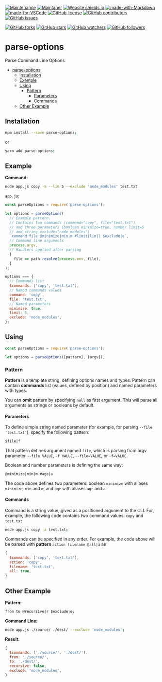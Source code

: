 [![Maintenance](https://img.shields.io/badge/Maintained%3F-yes-green.svg)](https://GitHub.com/teniryte/parse-options/graphs/commit-activity) [![Maintaner](https://img.shields.io/badge/Maintainer-teniryte-blue)](https://img.shields.io/badge/maintainer-teniryte-blue) [![Website shields.io](https://img.shields.io/website-up-down-green-red/http/shields.io.svg)](https://parse-options.sencort.com/) [![made-with-Markdown](https://img.shields.io/badge/Made%20with-Markdown-1f425f.svg)](http://commonmark.org) [![made-for-VSCode](https://img.shields.io/badge/Made%20for-VSCode-1f425f.svg)](https://code.visualstudio.com/) [![GitHub license](https://img.shields.io/github/license/teniryte/parse-options.svg)](https://github.com/teniryte/parse-options/blob/master/LICENSE) [![GitHub contributors](https://img.shields.io/github/contributors/teniryte/parse-options.svg)](https://GitHub.com/teniryte/parse-options/graphs/contributors/) [![GitHub issues](https://img.shields.io/github/issues/teniryte/parse-options.svg)](https://GitHub.com/teniryte/parse-options/issues/)

[![GitHub forks](https://img.shields.io/github/forks/teniryte/parse-options.svg?style=social&label=Fork&maxAge=2592000)](https://GitHub.com/teniryte/parse-options/network/) [![GitHub stars](https://img.shields.io/github/stars/teniryte/parse-options.svg?style=social&label=Star&maxAge=2592000)](https://GitHub.com/teniryte/parse-options/stargazers/) [![GitHub watchers](https://img.shields.io/github/watchers/teniryte/parse-options.svg?style=social&label=Watch&maxAge=2592000)](https://GitHub.com/teniryte/parse-options/watchers/) [![GitHub followers](https://img.shields.io/github/followers/teniryte.svg?style=social&label=Follow&maxAge=2592000)](https://github.com/teniryte?tab=followers)

# parse-options
Parse Command Line Options

- [parse-options](#parse-options)
  - [Installation](#installation)
  - [Example](#example)
  - [Using](#using)
    - [Pattern](#pattern)
      - [Parameters](#parameters)
      - [Commands](#commands)
  - [Other Example](#other-example)

## Installation

```sh
npm install --save parse-options;
```

or

```sh
yarn add parse-options;
```

## Example

**Command:**

```sh
node app.js copy -m --lim 5 --exclude 'node_modules' test.txt
```

`app.js`:

```js
const parseOptions = require('parse-options');

let options = parseOptions(
  // Example pattern.
  // Contains two commands (command="copy", file="test.txt")
  // and three parameters (boolean minimize=true, number limit=5
  // and string exclude="node_modules")
  `command file @minimize|min|m #limit|lim|l $exclude|e`,
  // Command line arguments
  process.argv,
  // Handlers applied after parsing
  {
    file => path.resolve(process.env, file),
  }
);

options === {
  // Commands list
  $commands: ['copy', 'test.txt'],
  // Named commands values
  command: 'copy',
  file: 'test.txt',
  // Named parameters
  minimize: true,
  limit: 5,
  exclude: 'node_modules',
};
```

## Using

```js
const parseOptions = require('parse-options');

let options = parseOptions([pattern], [argv]);
```

### Pattern

**Pattern** is a template string, defining options names and types. Pattern can contain **commands** list (values, defined by position) and named parameters with types.

You can **omit** pattern by specifying `null` as first argument. This will parse all arguments as strings or booleans by default.

#### Parameters

To define simple string named parameter (for example, for parsing `--file 'test.txt'`), specify the following pattern:

```txt
$file|f
```

That pattern defines argument named `file`, which is parsing from argv parameter `--file VALUE`, `-f VALUE`, `--file=VALUE`, or `-f=VALUE`.

Boolean and number parameters is defining the same way:

```txt
@minimize|min|m #age|a
```

The code above defines two parameters: boolean `minimize` with aliases `minimize`, `min` and `m`, and `age` with aliases `age` and `a`.

#### Commands

Command is a string value, gived as a positioned argument to the CLI. For, example, the following code contains two command values: `copy` and `test.txt`:

```sh
node app.js copy -a text.txt;
```

Commands can be specified in any order. For example, the code above will be parsed with **pattern** `action filename @all|a` as

```js
{
  $commands: ['copy', 'text.txt'],
  action: 'copy',
  filename: 'text.txt',
  all: true,
}
```

## Other Example

**Pattern:**

```txt
from to @recursive|r $exclude|e;
```

**Command Line:**

```sh
node app.js ./source/ ./dest/ --exclude 'node_modules';
```

**Result:**

```js
{
  $commands: ['./source/', './dest/'],
  from: './source/',
  to: './dest/',
  recursive: false,
  exclude: 'node_modules',
}
```
